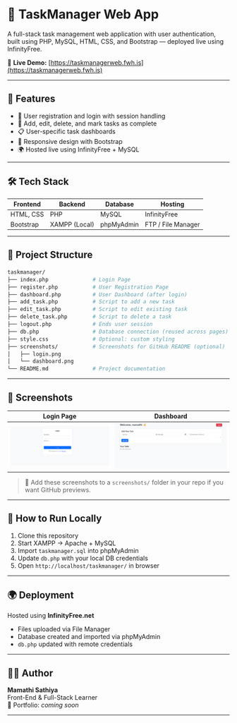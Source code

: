
# 📝 TaskManager Web App

A full-stack task management web application with user authentication, built using PHP, MySQL, HTML, CSS, and Bootstrap — deployed live using InfinityFree.

🔗 **Live Demo:** [https://taskmanagerweb.fwh.is](https://taskmanagerweb.fwh.is)

---

## 🚀 Features

- 🔐 User registration and login with session handling
- 🧾 Add, edit, delete, and mark tasks as complete
- 📋 User-specific task dashboards
- 🎨 Responsive design with Bootstrap
- 🌍 Hosted live using InfinityFree + MySQL

---

## 🛠️ Tech Stack

| Frontend      | Backend       | Database  | Hosting        |
|---------------|---------------|-----------|----------------|
| HTML, CSS     | PHP           | MySQL     | InfinityFree   |
| Bootstrap     | XAMPP (Local) | phpMyAdmin| FTP / File Manager |

---

## 📁 Project Structure

```bash
taskmanager/
├── index.php              # Login Page
├── register.php           # User Registration Page
├── dashboard.php          # User Dashboard (after login)
├── add_task.php           # Script to add a new task
├── edit_task.php          # Script to edit existing task
├── delete_task.php        # Script to delete a task
├── logout.php             # Ends user session
├── db.php                 # Database connection (reused across pages)
├── style.css              # Optional: custom styling
├── screenshots/           # Screenshots for GitHub README (optional)
│   ├── login.png
│   └── dashboard.png
└── README.md              # Project documentation
```
---

## 📸 Screenshots

| Login Page | Dashboard |
|------------|-----------|
| ![Login](/login.png) | ![Dashboard](/dashboard.png) |

> 📌 Add these screenshots to a `screenshots/` folder in your repo if you want GitHub previews.

---

## 🔧 How to Run Locally

1. Clone this repository
2. Start XAMPP → Apache + MySQL
3. Import `taskmanager.sql` into phpMyAdmin
4. Update `db.php` with your local DB credentials
5. Open `http://localhost/taskmanager/` in browser

---

## 🌍 Deployment

Hosted using **InfinityFree.net**  
- Files uploaded via File Manager
- Database created and imported via phpMyAdmin
- `db.php` updated with remote credentials

---

## 👩‍💻 Author

**Mamathi Sathiya**  
Front-End & Full-Stack Learner  
💼 Portfolio: *coming soon*

---


